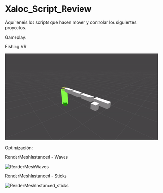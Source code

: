 # Xaloc_Script_Review

Aquí teneis los scripts que hacen mover y controlar los siguientes proyectos.

Gameplay:

Fishing VR

![VRFishingLine](VRFishingLine.gif)


Optimización:

RenderMeshInstanced - Waves

![RenderMeshWaves](RenderMeshInstanced_Waves.gif)

RenderMeshInstanced - Sticks

![RenderMeshInstanced_sticks](RenderMeshInstanced_sticks.gif)
